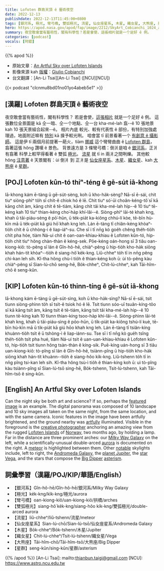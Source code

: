 ```yaml
---
title: Lofoten 群島天頂 ê 藝術夜空
date: 2022-12-13
publishdate: 2022-12-13T11:45:00+0800
tags: [銀河系, 極光, 彎弓橋, 雙弧極光, 流星, 仙女座星系, 木星, 織女星, 大熊座, 星群]
hero: https://apod.nasa.gov/apod/fap/image/2212/SkyArt_Cobianchi_1024_annotated.jpg
summary: 夜空敢會當有藝術性，閣有科學性？若是會使，這張相片就是一个足好 ê 例。
categories: [podcast]
vocals: [阿錕]
---
```


{{% apod %}}

- 原始文章：[An Artful Sky over Lofoten Islands](https://apod.nasa.gov/apod/ap221213.html)
- 影像來源 kah [版權][copyright]：[Giulio Cobianchi](https://www.instagram.com/giulio_cobianchi_photo/)
- 台文翻譯：[An-Li Tsai][An-Li Tsai] ([NCU][NCU])

{{< podcast "clcnmu8bd01no01yo4abeb5e1" >}}

## [漢羅] Lofoten 群島天頂 ê 藝術夜空
夜空敢會當有藝術性，閣有科學性？
若是會使，[這張相片][featured image] 就是一个足好 ê 例。
這張數位全景圖是 kā 仝一暗、仝一个地點、仝一台 kha-mé-lah 翕--ê 10 張地景 kah 10 張天景組合起來--ê。
相片內底 較光、較有代表性 ê 部份，有特別加強處理過，地面附近嘛有 [特別][artfully] kā 搝予較光咧。
咱會當 tī 前景看著一个 [有創意 ê 攝影師][creative photographer]。
這是伊 tī 兩個月前提著一葩火，tiàm [挪威][Norway] 這个彎彎曲曲 ê [Lofoten 群島][Lofoten Islands]，翕著這張 hŏng 讚嘆 ê 景色。
背景遠方是 3 條彎弓橋：倒爿是咱 ê [銀河系][Milky Way Galaxy]，正爿有翕著 科學上較罕得看著 ê 雙弧 [極光][aurora]。
[流星][meteor t] 就 tī in 兩爿之間咧爍。
其他較 hŏng [注意著][notable] ê 天景閣有：ùi 倒爿 到 正爿是 [仙女座星系][Andromeda Galaxy]、[木星][planet Jupiter t]、[織女星][star Vega]、kah [大熊座][Big Dipper] ê [星群][asterism]。



## [POJ] Lofoten kûn-tó thiⁿ-téng ê gē-su̍t iā-khong
Iā-khong kám ē-tàng ū gē-su̍t-sèng, koh ū kho-ha̍k-sèng?
Nā-sī ē-sái, chit tiuⁿ siòng-phìⁿ to̍h sī chi̍t-ê chiok hó ê lē.
Chit tiuⁿ só͘-ūi choân-kéng-tô͘ sī kā kāng chi̍t àm, kāng chi̍t ê tē-tiám, kāng chi̍t tâi kha-mé-lah hi̍p--ê 10 tiuⁿ tē-kéng kah 10 tiuⁿ thian-kéng cho͘-ha̍p khí-lâi--ê.
Siòng-phìⁿ lāi-té khah kng, khah ū tāi-piáu-sèng ê pō͘-hūn, ū te̍k-pia̍t ka-kiông chhú-lí kòe, tē-bīn hù-kīn mā ū te̍k-pia̍t kā giú hō͘ khah kng leh.
Lán ē-tàng tī chiân-kéng khòaⁿ-tio̍h chi̍t ê ū chhòng-ì ê liap-iáⁿ-su.
Che sī i tī nn̄g kò goe̍h chêng the̍h-tio̍h chi̍t pha hóe, tiàm Ná-ui chit ê oan-oan-khiau-khiau ê Lofoten kûn-tó, hip-tio̍h chit tiuⁿ hŏng chàn-thàn ê kéng-sek.
Pōe-kéng oán-hong sī 3 tiâu oan-kiong-kiô:
tò-pêng sī lán ê Gîn-hô-hē, chiàⁿ-pêng ū hip-tio̍h kho-ha̍k siōng khah hán-tit khòaⁿ--tio̍h ê siang-hô͘ ke̍k-kng.
Liû-chheⁿ to̍h tī in nn̄g pêng chi-kan leh sih.
Kî-tha hŏng chù-ì tio̍h ê thian-kéng koh ū: ùi tò-pêng kàu chiàⁿ-pêng sī Sian-lú-chō seng-hē, Bo̍k-chheⁿ, Chit-lú-chheⁿ, kah Tāi-hîm-chō ê seng-kûn.


## [KIP] Lofoten kûn-tó thinn-tíng ê gē-su̍t iā-khong
Iā-khong kám ē-tàng ū gē-su̍t-sìng, koh ū kho-ha̍k-sìng?
Nā-sī ē-sái, tsit tiunn siòng-phìnn to̍h sī tsi̍t-ê tsiok hó ê lē.
Tsit tiunn sóo-uī tsuân-kíng-tôo sī kā kāng tsi̍t àm, kāng tsi̍t ê tē-tiám, kāng tsi̍t tâi kha-mé-lah hi̍p--ê 10 tiunn tē-kíng kah 10 tiunn thian-kíng tsoo-ha̍p khí-lâi--ê.
Siòng-phìnn lāi-té khah kng, khah ū tāi-piáu-sìng ê pōo-hūn, ū ti̍k-pia̍t ka-kiông tshú-lí kuè, tē-bīn hù-kīn mā ū ti̍k-pia̍t kā giú hōo khah kng leh.
Lán ē-tàng tī tsiân-kíng khuànn-tio̍h tsi̍t ê ū tshòng-ì ê liap-iánn-su.
Tse sī i tī nn̄g kò gue̍h tsîng the̍h-tio̍h tsi̍t pha hué, tiàm Ná-ui tsit ê uan-uan-khiau-khiau ê Lofoten kûn-tó, hip-tio̍h tsit tiunn hŏng tsàn-thàn ê kíng-sik.
Puē-kíng uán-hong sī 3 tiâu uan-kiong-kiô:
tò-pîng sī lán ê Gîn-hô-hē, tsiànn-pîng ū hip-tio̍h kho-ha̍k siōng khah hán-tit khuànn--tio̍h ê siang-hôo ki̍k-kng.
Liû-tshenn to̍h tī in nn̄g pîng tsi-kan leh sih.
Kî-tha hŏng tsù-ì tio̍h ê thian-kíng koh ū: uì tò-pîng kàu tsiànn-pîng sī Sian-lú-tsō sing-hē, Bo̍k-tshenn, Tsit-lú-tshenn, kah Tāi-hîm-tsō ê sing-kûn.

## [English] An Artful Sky over Lofoten Islands

Can the night sky be both art and science?
If so, perhaps the [featured image][featured image] is an example.
The digital panorama was composed of 10 landscape and 10 sky images all taken on the same night, from the same location, and with the same camera.
Iconic features in the image have been artfully brightened, and the ground nearby was [artfully][artfully] illuminated.
Visible in the foreground is the [creative photographer][creative photographer] anchoring an amazing view from the rugged [Lofoten Islands][Lofoten Islands] of [Norway][Norway], two months ago, by holding a lamp.
Far in the distance are three prominent arches:
our [Milky Way Galaxy][Milky Way Galaxy] on the left, while a scientifically-unusual double-arced [aurora][aurora] is documented on the right.
A [meteor][meteor e] is highlighted between them.
Other [notable][notable] skylights include, left to right, the [Andromeda Galaxy][Andromeda Galaxy], the [planet Jupiter][planet Jupiter e], the [star Vega][star Vega], and the stars that compose the [Big Dipper][Big Dipper] [asterism][asterism].


## 詞彙學習（漢羅/POJ/KIP/華語/English）
- 【銀河系】Gîn-hô-hē/Gîn-hô-hē/銀河系/Milky Way Galaxy
- 【極光】ke̍k-kng/ki̍k-kng/極光/aurora
- 【彎弓橋】oan-kiong-kiô/uan-kiong-kiô/拱橋/arches
- 【雙弧極光】siang-hô͘ ke̍k-kng/siang-hôo ki̍k-kng/雙弧極光/double-arced aurora
- 【流星】liû-chheⁿ/liû-tshenn/流星/meteor
- 【仙女座星系】Sian-lú-chō/Sian-lú-tsō/仙女座星系/Andromeda Galaxy
- 【木星】Bo̍k-chheⁿ/Bo̍k-tshenn/木星/Jupiter
- 【織女星】Chit-lú-chheⁿ/Tsit-lú-tshenn/織女星/Vega
- 【大熊座】Tāi-hîm-chō/Tāi-hîm-tsō/大熊座/Big Dipper
- 【星群】seng-kûn/sing-kûn/星群/asterism


{{% /apod %}}
[An-Li Tsai]: mailto:thianbun.taigi@gmail.com
[NCU]: https://www.astro.ncu.edu.tw

[copyright]: https://apod.nasa.gov/apod/fap/lib/about_apod.html#srapply
[License]: https://creativecommons.org/licenses/by/2.0/

[featured image]: https://www.instagram.com/p/Cjh3UA6K89u/
[artfully]:https://apod.nasa.gov/apod/ap191124.html
[creative photographer]:https://apod.nasa.gov/apod/ap210113.html
[Lofoten Islands]:https://youtu.be/mg67iIFivDo
[Norway]:https://en.wikipedia.org/wiki/Norway
[Milky Way Galaxy]:https://solarsystem.nasa.gov/resources/285/the-milky-way-galaxy/
[aurora]:https://spaceplace.nasa.gov/aurora/en/
[meteor e]:https://apod.nasa.gov/apod/ap210202.html
[meteor t]:https://apod.tw/daily/20210202/
[notable]:https://d.newsweek.com/en/full/2133741/surprised-cat.jpg
[Andromeda Galaxy]:https://en.wikipedia.org/wiki/Andromeda_Galaxy
[planet Jupiter e]:https://apod.nasa.gov/apod/ap220828.html
[planet Jupiter t]:https://apod.tw/daily/20220828/
[star Vega]:https://apod.nasa.gov/apod/ap150508.html
[Big Dipper]:https://apod.nasa.gov/apod/ap130421.html
[asterism]:https://en.wikipedia.org/wiki/Asterism_(astronomy)
